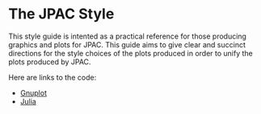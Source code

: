 # The JPAC Style
This style guide is intented as a practical reference for those producing graphics and plots for JPAC.
This guide aims to give clear and succinct directions for the style choices of the plots produced in
order to unify the plots produced by JPAC.

Here are links to the code:
 * [Gnuplot](gnuplot/jpac_2dplot.plt)
 * [Julia](gnuplot/julia_plots.jl)
